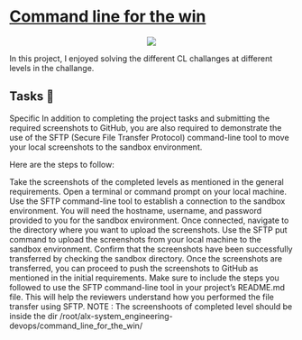 # [Command line for the win](https://intranet.alxswe.com/rltoken/a83_NOBEtXgFr1Yqej0HYA)

<p align="center">
  <img src="https://s3.amazonaws.com/intranet-projects-files/holbertonschool-sysadmin_devops/324/06AChAO.png">
</p>

In this project, I enjoyed solving the different CL challanges at different levels in the challange.


## Tasks :page_with_curl:


Specific
In addition to completing the project tasks and submitting the required screenshots to GitHub, you are also required to demonstrate the use of the SFTP (Secure File Transfer Protocol) command-line tool to move your local screenshots to the sandbox environment.

Here are the steps to follow:

Take the screenshots of the completed levels as mentioned in the general requirements.
Open a terminal or command prompt on your local machine.
Use the SFTP command-line tool to establish a connection to the sandbox environment. You will need the hostname, username, and password provided to you for the sandbox environment.
Once connected, navigate to the directory where you want to upload the screenshots.
Use the SFTP put command to upload the screenshots from your local machine to the sandbox environment.
Confirm that the screenshots have been successfully transferred by checking the sandbox directory.
Once the screenshots are transferred, you can proceed to push the screenshots to GitHub as mentioned in the initial requirements.
Make sure to include the steps you followed to use the SFTP command-line tool in your project’s README.md file. This will help the reviewers understand how you performed the file transfer using SFTP.
NOTE :
The screenshoots of completed level should be inside the dir /root/alx-system_engineering-devops/command_line_for_the_win/